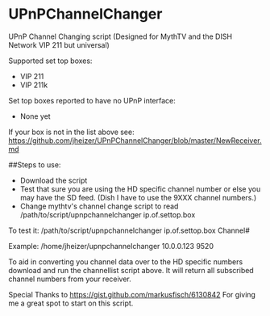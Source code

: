 # UPnPChannelChanger
UPnP Channel Changing script (Designed for MythTV and the DISH Network VIP 211 but universal)

Supported set top boxes:
 + VIP 211
 + VIP 211k

Set top boxes reported to have no UPnP interface:
+ None yet

  
If your box is not in the list above see: <https://github.com/jheizer/UPnPChannelChanger/blob/master/NewReceiver.md>
  
##Steps to use:
+ Download the script
+ Test that sure you are using the HD specific channel number or else you may have the SD feed.  (Dish I have to use the 9XXX channel numbers.)
+ Change mythtv's channel change script to read /path/to/script/upnpchannelchanger ip.of.settop.box

To test it: /path/to/script/upnpchannelchanger ip.of.settop.box Channel#

Example: /home/jheizer/upnpchannelchanger 10.0.0.123 9520

To aid in converting you channel data over to the HD specific numbers download and run the channellist script above.  It will return all subscribed channel numbers from your receiver.


Special Thanks to https://gist.github.com/markusfisch/6130842  For giving me a great spot to start on this script.


